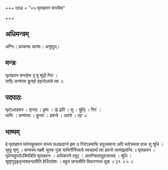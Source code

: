 +++
title = "०५ घृताहवन सन्त्येमा"

+++
## अधिमन्त्रम्
अग्निः। प्रस्कण्वः काण्वः। अनुष्टुप्।

## मन्त्रः
घृता॑हवन सन्त्ये॒मा उ॒ षु श्रु॑धी॒ गिरः॑ ।  
याभिः॒ कण्व॑स्य सू॒नवो॒ हव॒न्तेऽव॑से त्वा ॥

## पदपाठः
घृत॑ऽआहवन । स॒न्त्य॒ । इ॒माः । ऊं॒ इति॑ । सु । श्रु॒धि॒ । गिरः॑ ।  
याभिः॑ । कण्व॑स्य । सू॒नवः॑ । हव॑न्ते । अव॑से । त्वा॒ ॥

## भाष्यम्
हे घृताहवन घतेनाहूयमान सन्त्य फलप्रदाग्ने इमा उ गिरोऽस्माभिः प्रयुज्यमाना अपि स्तोत्ररूपा वाचः सु श्रुधि । सुष्ठु शृणु । कण्वस्य महर्षेः सूनवः पुत्रा याभिर्गीर्भिरवसे स्वरक्षार्थं त्वा हवन्ते त्वामाह्वयन्ति ॥ घृताहवन । घृतेनाहूयतेऽस्मिन्निति घृताहवनः । अधिकरणे ल्युट् । आमन्त्रिताद्युदात्तत्वम् । श्रुधि । श्रुशृणुपृकृवृभ्यश्छन्दसीति हेर्धिरादेशः । बहुलं छन्दसीति विकरणस्य लुक् ॥ ३१ ॥ ५ ॥